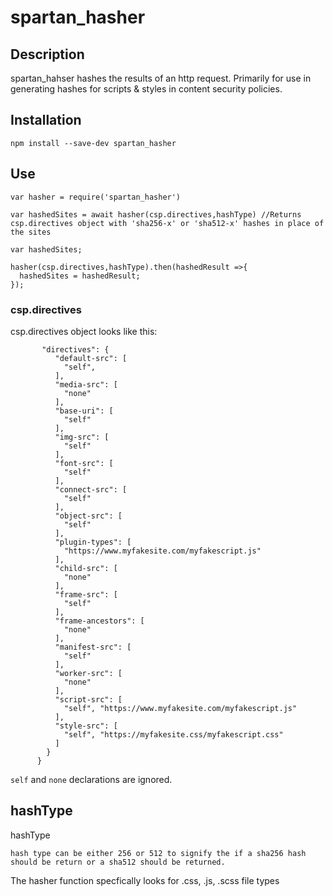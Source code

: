 # spartan_hasher


## Description
spartan_hahser hashes the results of an http request. Primarily for use in generating hashes for scripts & styles in content security policies.

## Installation
`npm install --save-dev spartan_hasher`

## Use
```
var hasher = require('spartan_hasher')

var hashedSites = await hasher(csp.directives,hashType) //Returns csp.directives object with 'sha256-x' or 'sha512-x' hashes in place of the sites

var hashedSites;

hasher(csp.directives,hashType).then(hashedResult =>{
  hashedSites = hashedResult;
});

```
### csp.directives
csp.directives object looks like this:
```"csp": {
       "directives": {
          "default-src": [
            "self",
          ],
          "media-src": [
            "none"
          ],
          "base-uri": [
            "self"
          ],
          "img-src": [
            "self"
          ],
          "font-src": [
            "self"
          ],
          "connect-src": [
            "self"
          ],
          "object-src": [
            "self"
          ],
          "plugin-types": [
            "https://www.myfakesite.com/myfakescript.js"
          ],
          "child-src": [
            "none"
          ],
          "frame-src": [
            "self"
          ],
          "frame-ancestors": [
            "none"
          ],
          "manifest-src": [
            "self"
          ],
          "worker-src": [
            "none"
          ],
          "script-src": [
            "self", "https://www.myfakesite.com/myfakescript.js"
          ],
          "style-src": [
            "self", "https://myfakesite.css/myfakescript.css"
          ]
        }
      }
```
`self` and `none` declarations are ignored. 

## hashType
hashType 
```
hash type can be either 256 or 512 to signify the if a sha256 hash should be return or a sha512 should be returned.
```

The hasher function specfically looks for .css, .js, .scss file types
